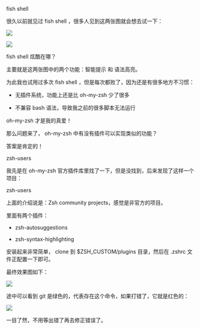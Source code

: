 fish shell

很久以前就见过 fish shell ，很多人见到这两张图就会想去试一下：

![](https://gitee.com/hxc8/images7/raw/master/img/202407190748720.jpg)

![](https://gitee.com/hxc8/images7/raw/master/img/202407190748857.jpg)

fish shell 炫酷在哪？

主要就是这两张图中的两个功能：智能提示 和 语法高亮。

为此我也试用过多次 fish shell ，但是每次都败了，因为还是有很多地方不习惯：

- 无插件系统，功能上还是比 oh-my-zsh 少了很多

- 不兼容 bash 语法，导致我之前的很多脚本无法运行

oh-my-zsh 才是我的真爱！

那么问题来了， oh-my-zsh 中有没有插件可以实现类似的功能？

答案是肯定的！

zsh-users

我先是在 oh-my-zsh 官方插件库里找了一下，但是没找到，后来发现了这样一个项目：

zsh-users

上面的介绍说是：Zsh community projects，感觉是非官方的项目。

里面有两个插件：

- zsh-autosuggestions

- zsh-syntax-highlighting

安装起来非常简单， clone 到 $ZSH_CUSTOM/plugins 目录，然后在 .zshrc 文件正配置一下即可。

最终效果图如下：

![](https://gitee.com/hxc8/images7/raw/master/img/202407190748751.jpg)

途中可以看到 git 是绿色的，代表存在这个命令，如果打错了，它就是红色的：

![](https://gitee.com/hxc8/images7/raw/master/img/202407190748702.jpg)

一目了然，不用等出错了再去修正错误了。